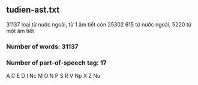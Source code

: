 ## tudien-ast.txt

31137 loại từ nước ngoài, từ 1 âm tiết còn 25302
615 từ nước ngoài, 5220 từ một âm tiết

### Number of words: 31137 ###

### Number of part-of-speech tag: 17 ###
A
C
E
D
I
Nc
M
O
N
P
S
R
V
Np
X
Z
Nu